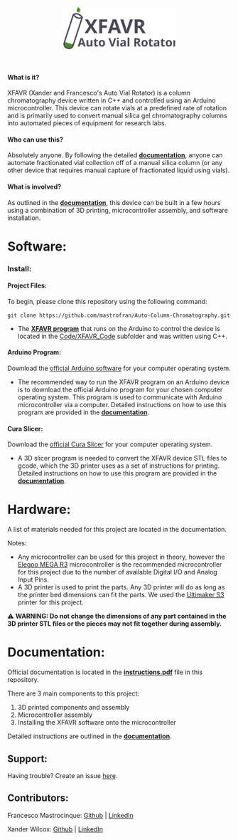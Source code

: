 <p align="center">
    <img width="50%"
        src="static/imgs/XFAVR_logo.svg">
    </img>
</p>
<br>

#### What is it?
XFAVR (Xander and Francesco's Auto Vial Rotator) is a column chromatography device written in C++ and controlled using an Arduino microcontroller. This device can rotate vials at a predefined rate of rotation and is primarily used to convert manual silica gel chromatography columns into automated pieces of equipment for research labs.

#### Who can use this?
Absolutely anyone. By following the detailed [**documentation**](instructions.pdf), anyone can automate fractionated vial collection off of a manual silica column (or any other device that requires manual capture of fractionated liquid using vials).

#### What is involved?
As outlined in the [**documentation**](instructions.pdf), this device can be built in a few hours using a combination of 3D printing, microcontroller assembly, and software installation.


# Software:

### Install:

#### Project Files:
To begin, please clone this repository using the following command:
```
git clone https://github.com/mastrofran/Auto-Column-Chromatography.git
```

- The [**XFAVR program**](/Code/XFAVR_Code/XFAVR_Code.ino) that runs on the Arduino to control the device is located in the [Code/XFAVR_Code](/Code/XFAVR_Code) subfolder and was written using C++.

#### Arduino Program:
Download the [official Arduino software](https://www.arduino.cc/en/software) for your computer operating system.

- The recommended way to run the XFAVR program on an Arduino device is to download the official Arduino program for your chosen computer operating system. This program is used to communicate with Arduino microcontroller via a computer. Detailed instructions on how to use this program are provided in the [**documentation**](instructions.pdf).

#### Cura Slicer:
Download the [official Cura Slicer](https://ultimaker.com/software/ultimaker-cura/) for your computer operating system.

- A 3D slicer program is needed to convert the XFAVR device STL files to gcode, which the 3D printer uses as a set of instructions for printing. Detailed instructions on how to use this program are provided in the [**documentation**](instructions.pdf).

# Hardware:
A list of materials needed for this project are located in the documentation. 

Notes:
- Any microcontroller can be used for this project in theory, however the [Elegoo MEGA R3](https://www.amazon.com/ELEGOO-ATmega2560-ATMEGA16U2-Arduino-Compliant/dp/B01H4ZDYCE/ref=sr_1_3?keywords=elegoo+mega&sr=8-3) microcontroller is the recommended microcontroller for this project due to the number of available Digital I/O and Analog Input Pins.
- A 3D printer is used to print the parts. Any 3D printer will do as long as the printer bed dimensions can fit the parts. We used the [Ultimaker S3](https://ultimaker.com/3d-printers/s-series/ultimaker-s3/) printer for this project.

⚠️ **WARNING: Do not change the dimensions of any part contained in the 3D printer STL files or the pieces may not fit together during assembly.**


# Documentation:
Official documentation is located in the [**instructions.pdf**](instructions.pdf) file in this repository. 

There are 3 main components to this project:

1. 3D printed components and assembly
2. Microcontroller assembly
3. Installing the XFAVR software onto the microcontroller

Detailed instructions are outlined in the [**documentation**](instructions.pdf).

## Support:
Having trouble? Create an issue [here](https://github.com/mastrofran/Auto-Column-Chromatography/issues/new).

## Contributors:
Francesco Mastrocinque: [Github](https://github.com/mastrofran) | [LinkedIn](https://www.linkedin.com/in/francesco-mastrocinque)

Xander Wilcox: [Github](https://github.com/XanderWilcox) | [LinkedIn](https://www.linkedin.com/in/xander-wilcox-01321a21b)


